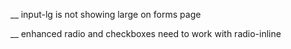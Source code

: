 
__ input-lg is not showing large on forms page

__ enhanced radio and checkboxes need to work with radio-inline
